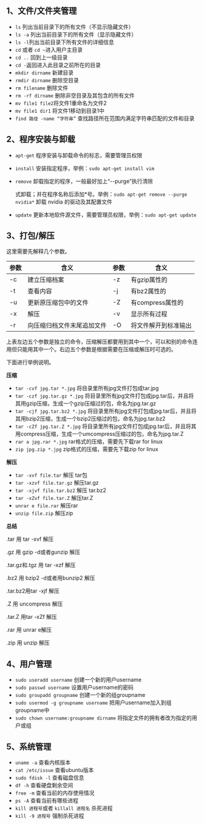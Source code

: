 ## 1、文件/文件夹管理

* `ls` 列出当前目录下的所有文件（不显示隐藏文件）
* `ls -a` 列出当前目录下的所有文件（显示隐藏文件）
* `ls -l`列出当前目录下所有文件的详细信息
* `cd` 或者 `cd ~`进入用户主目录
* `cd ..` 回到上一级目录
* `cd -`返回进入此目录之前所在的目录
* `mkdir dirname` 新建目录
* `rmdir dirname` 删除空目录
* `rm filename` 删除文件
* `rm -rf dirname` 删除非空目录及其包含的所有文件
* `mv file1 file2`将文件1重命名为文件2
* `mv file1 dir1` 将文件1移动到目录1中
* `find 路径 -name “字符串”` 查找路径所在范围内满足字符串匹配的文件和目录


## 2、程序安装与卸载

* `apt-get` 程序安装与卸载命令的标志，需要管理员权限
* `install` 安装指定程序，举例：`sudo apt-get install vim`
* `remove` 卸载指定的程序，一般最好加上“--purge”执行清除

  式卸载；并在程序名称后添加*号。举例：`sudo apt-get remove --purge nvidia*`  卸载 nvidia 的驱动及其配置文件

* `update` 更新本地软件源文件，需要管理员权限，举例：`sudo apt-get update`

## 3、打包/解压

这里需要先解释几个参数。

| 参数 | 含义                       | 参数 | 含义                 |
| ---- | -------------------------- | ---- | -------------------- |
| -c   | 建立压缩档案               | -z   | 有gzip属性的         |
| -t   | 查看内容                   | -j   | 有bz2属性的          |
| -u   | 更新原压缩包中的文件       | -Z   | 有compress属性的     |
| -x   | 解压                       | -v   | 显示所有过程         |
| -r   | 向压缩归档文件末尾追加文件 | -O   | 将文件解开到标准输出 |

上表左边五个参数是独立的命令，压缩解压都要用到其中一个，可以和别的命令连用但只能用其中一个。右边五个参数是根据需要在压缩或解压时可选的。

下面进行举例说明。

**压缩**

* `tar -cvf jpg.tar *.jpg` 将目录里所有jpg文件打包成tar.jpg
* `tar -czf jpg.tar.gz *.jpg`   将目录里所有jpg文件打包成jpg.tar后，并且将其用gzip压缩，生成一个gzip压缩过的包，命名为jpg.tar.gz
* `tar -cjf jpg.tar.bz2 *.jpg` 将目录里所有jpg文件打包成jpg.tar后，并且将其用bzip2压缩，生成一个bzip2压缩过的包，命名为jpg.tar.bz2
* `tar -cZf jpg.tar.Z *.jpg`   将目录里所有jpg文件打包成jpg.tar后，并且将其用compress压缩，生成一个umcompress压缩过的包，命名为jpg.tar.Z
* `rar a jpg.rar *.jpg` rar格式的压缩，需要先下载rar for linux
* `zip jpg.zip *.jpg` zip格式的压缩，需要先下载zip for linux

**解压**

* `tar -xvf file.tar` 解压 tar包
* `tar -xzvf file.tar.gz` 解压tar.gz
* `tar -xjvf file.tar.bz2`   解压 tar.bz2
* `tar -xZvf file.tar.Z`   解压tar.Z
* `unrar e file.rar` 解压rar
* `unzip file.zip` 解压zip

**总结**

.tar 用 tar -xvf 解压

.gz 用 gzip -d或者gunzip 解压

.tar.gz和.tgz 用 tar -xzf 解压

.bz2 用 bzip2 -d或者用bunzip2 解压

.tar.bz2用tar -xjf 解压

.Z 用 uncompress 解压

.tar.Z 用tar -xZf 解压

.rar 用 unrar e解压

.zip 用 unzip 解压

## 4、用户管理

* `sudo useradd username` 创建一个新的用户username
* `sudo passwd username` 设置用户username的密码
* `sudo groupadd groupname` 创建一个新的组groupname
* `sudo usermod -g groupname username` 把用户username加入到组groupname中
* `sudo chown username:groupname dirname` 将指定文件的拥有者改为指定的用户或组

## 5、系统管理

* `uname -a` 查看内核版本
* `cat /etc/issue` 查看ubuntu版本
* `sudo fdisk -l` 查看磁盘信息
* `df -h` 查看硬盘剩余空间
* `free -m` 查看当前的内存使用情况
* `ps -A` 查看当前有哪些进程
* `kill 进程号`或者 `killall 进程名` 杀死进程
* `kill -9 进程号` 强制杀死进程
